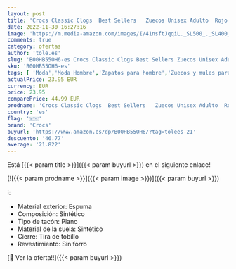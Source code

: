 ```yaml
---
layout: post
title: 'Crocs Classic Clogs  Best Sellers   Zuecos Unisex Adulto  Rojo  Pepper   41/42 EU'
date: 2022-11-30 16:27:16
image: 'https://m.media-amazon.com/images/I/41nsftJqqiL._SL500_._SL400_.jpg'
comments: true
category: ofertas
author: 'tole.es'
slug: 'B00HB55OH6-es Crocs Classic Clogs Best Sellers Zuecos Unisex Adulto Rojo...'
sku: 'B00HB55OH6-es'
tags: [ 'Moda','Moda Hombre','Zapatos para hombre','Zuecos y mules para hombre','crocs','zuecos','🇪🇸', ]
actualPrice: 23.95 EUR
currency: EUR
price: 23.95
comparePrice: 44.99 EUR
prodname: 'Crocs Classic Clogs  Best Sellers   Zuecos Unisex Adulto  Rojo  Pepper   41/42 EU'
country: 'es'
flag: '🇪🇸'
brand: 'Crocs'
buyurl: 'https://www.amazon.es/dp/B00HB55OH6/?tag=tolees-21'
descuento: '46.77'
average: '21.822'
---
```


Está [{{< param title >}}]({{< param buyurl >}}) en el siguiente enlace!

[![{{< param prodname >}}]({{< param image >}})]({{< param buyurl >}})

ℹ️:

- Material exterior: Espuma
- Composición: Sintético
- Tipo de tacón: Plano
- Material de la suela: Sintético
- Cierre: Tira de tobillo
- Revestimiento: Sin forro

[🛒 Ver la oferta!!]({{< param buyurl >}})
